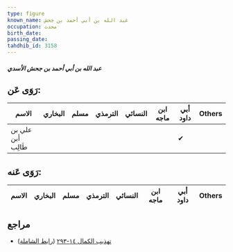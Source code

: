 ```yaml
---
type: figure
known_name: عبد الله بن أبي أحمد بن جحش
occupation: محدث
birth_date:
passing_date:
tahdhib_id: 3158
---
```

##### عبد الله بن أبي أحمد بن جحش الأسدي

## رَوَى عَن:
| الاسم             | البخاري | مسلم | الترمذي | النسائي | ابن ماجه | أبي داود | Others |
| ----------------- | ------- | ---- | ------- | ------- | -------- | -------- | ------ |
| علي بن أبن طَالِب |         |      |         |         |          | ✔        |        |
## رَوَى عَنه:
| الاسم | البخاري | مسلم | الترمذي | النسائي | ابن ماجه | أبي داود | Others |
| ----- | ------- | ---- | ------- | ------- | -------- | -------- | ------ |
## مراجع
- [تهذيب الكمال ١٤-٢٩٣](obsidian://open?vault=Tahdhib-al-Kamal&file=Figures/٣١٥٨-عبد%20الله%20بن%20أبي%20أحمد%20بن%20جحش%20الأسدي) ([رابط الشاملة](https://shamela.ws/book/3722/7221))